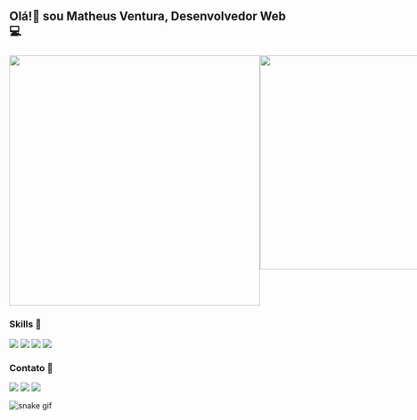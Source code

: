 <h2>Olá!👋 sou Matheus Ventura, Desenvolvedor Web 💻</h2>

###

<div style="display: flex;">
  
<img width="450" src="https://github-readme-stats.vercel.app/api?username=mathewus&show_icons=true&theme=tokyonight">

<img width="385" src="https://github-readme-stats.vercel.app/api/top-langs/?username=mathewus&layout=compact&bg_color=021a2b&text_color=ffffff">

</div>

### Skills 🚀

<a><img src="https://img.shields.io/badge/HTML5-E34F26?style=for-the-badge&logo=html5&logoColor=white">
<img src="https://img.shields.io/badge/CSS3-1572B6?style=for-the-badge&logo=css3&logoColor=white">
 <img src="https://img.shields.io/badge/JavaScript-F7DF1E?style=for-the-badge&logo=javascript&logoColor=black"> 
<img src="https://img.shields.io/badge/MySQL-005C84?style=for-the-badge&logo=mysql&logoColor=white"></a>

### Contato 📱

  <a href="https://www.instagram.com/math_eudev" target="_blank"><img src="https://img.shields.io/badge/-Instagram-%23E4405F?style=for-the-badge&logo=instagram&logoColor=white" target="_blank"></a>
  <a href = "mailto:araujomatheusventura@gmail.com"><img src="https://img.shields.io/badge/-Gmail-%23333?style=for-the-badge&logo=gmail&logoColor=white" target="_blank"></a>
  <a href="https://www.linkedin.com/in/matheus-ventura-230893208" target="_blank"><img src="https://img.shields.io/badge/-LinkedIn-%230077B5?style=for-the-badge&logo=linkedin&logoColor=white" target="_blank"></a> 

  ![snake gif](https://github.com/mathewus/blob/output/github-contribution-grid-snake.svg)
